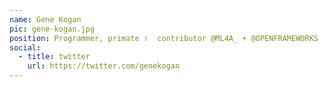 ```yaml
---
name: Gene Kogan
pic: gene-kogan.jpg
position: Programmer, primate ✌️  contributor @ML4A_ + @OPENFRAMEWORKS
social:
  - title: twitter
    url: https://twitter.com/genekogan
---
```

